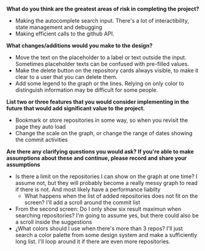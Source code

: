 **What do you think are the greatest areas of risk in completing the project?**

- Making the autocomplete search input. There's a lot of interactibility, state management and debugging
- Making efficient calls to the github API.

**What changes/additions would you make to the design?**

- Move the text on the placeholder to a label or text outside the input. Sometimes placeholder texts can be confused with pre-filled values.
- Make the delete button on the repository cards always visible, to make it clear to a user that you can delete them.
- Add some legend to the graph or the lines. Relying on only color to distinguish information may be difficult for some people.

**List two or three features that you would consider implementing in the future that would add significant value to the project.**

- Bookmark or store repositories in some way, so when you revisit the page they auto load
- Change the scale on the graph, or change the range of dates showing the commit activities 

**Are there any clarifying questions you would ask? If you're able to make assumptions about these and continue, please record and share your assumptions**

- Is there a limit on the repositories I can show on the graph at one time? I assume not, but they will probably become a really messy graph to read if there is not. And most likely have a performance liabilty
  - What happens when the list of added repositories does not fit on the screen? I'll add a scroll around the commit list
- From the second screen: Do I only show six result maximun when searching repositories? I'm going to assume yes, but there could also be a scroll inside the suggestions
- ¿What colors should I use when there's more than 3 repos? I'll just search a color palette from some design system and make a sufficiently long list. I'll loop around it if there are even more repositories.